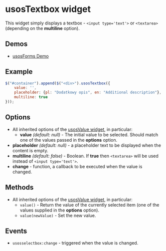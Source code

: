 usosTextbox widget
==================

This widget simply displays a textbox - `<input type='text'>` or `<textarea>`
(depending on the **multiline** option).


Demos
-----

  * [usosForms Demo](http://jsfiddle.net/gh/get/jquery/1.9.1/dependencies/migrate,ui/MUCI/jquery-usos/tree/master/jsfiddle-demos/forms)


Example
-------

```javascript
$("#container").append($("<div>").usosTextbox({
    value: '',
    placeholder: {pl: "Dodatkowy opis", en: "Additional description"},
    multiline: true
}));
```

Options
-------

  * All inherited options of the [usosValue widget](widget.value.md), in particular:
    * **value** *(default: null)* - The initial value to be selected. Should
      match one of the values passed in the **options** option.
  * **placeholder** *(default: null)* - a placeholder text to be displayed when
    the content is empty.
  * **multiline** *(default: false)* - Boolean. If **true** then `<textarea>`
    will be used instead of `<input type='text'>`.
  * **change** - function, a callback to be executed when the value is changed.

Methods
-------

  * All inherited options of the [usosValue widget](widget.value.md), in particular:
    * `value()` - Return the value of the currently selected item (one of the
      values supplied in the **options** option).
    * `value(newValue)` - Set the new value.

Events
------

  * `usosselectbox:change` - triggered when the value is changed.

